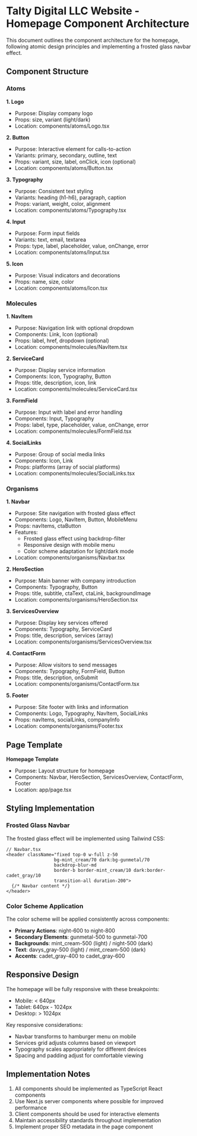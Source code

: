 # Talty Digital LLC Website - Homepage Component Architecture

This document outlines the component architecture for the homepage, following atomic design principles and implementing a frosted glass navbar effect.

## Component Structure

### Atoms

**1. Logo**
- Purpose: Display company logo
- Props: size, variant (light/dark)
- Location: components/atoms/Logo.tsx

**2. Button**
- Purpose: Interactive element for calls-to-action
- Variants: primary, secondary, outline, text
- Props: variant, size, label, onClick, icon (optional)
- Location: components/atoms/Button.tsx

**3. Typography**
- Purpose: Consistent text styling
- Variants: heading (h1-h6), paragraph, caption
- Props: variant, weight, color, alignment
- Location: components/atoms/Typography.tsx

**4. Input**
- Purpose: Form input fields
- Variants: text, email, textarea
- Props: type, label, placeholder, value, onChange, error
- Location: components/atoms/Input.tsx

**5. Icon**
- Purpose: Visual indicators and decorations
- Props: name, size, color
- Location: components/atoms/Icon.tsx

### Molecules

**1. NavItem**
- Purpose: Navigation link with optional dropdown
- Components: Link, Icon (optional)
- Props: label, href, dropdown (optional)
- Location: components/molecules/NavItem.tsx

**2. ServiceCard**
- Purpose: Display service information
- Components: Icon, Typography, Button
- Props: title, description, icon, link
- Location: components/molecules/ServiceCard.tsx

**3. FormField**
- Purpose: Input with label and error handling
- Components: Input, Typography
- Props: label, type, placeholder, value, onChange, error
- Location: components/molecules/FormField.tsx

**4. SocialLinks**
- Purpose: Group of social media links
- Components: Icon, Link
- Props: platforms (array of social platforms)
- Location: components/molecules/SocialLinks.tsx

### Organisms

**1. Navbar**
- Purpose: Site navigation with frosted glass effect
- Components: Logo, NavItem, Button, MobileMenu
- Props: navItems, ctaButton
- Features:
  - Frosted glass effect using backdrop-filter
  - Responsive design with mobile menu
  - Color scheme adaptation for light/dark mode
- Location: components/organisms/Navbar.tsx

**2. HeroSection**
- Purpose: Main banner with company introduction
- Components: Typography, Button
- Props: title, subtitle, ctaText, ctaLink, backgroundImage
- Location: components/organisms/HeroSection.tsx

**3. ServicesOverview**
- Purpose: Display key services offered
- Components: Typography, ServiceCard
- Props: title, description, services (array)
- Location: components/organisms/ServicesOverview.tsx

**4. ContactForm**
- Purpose: Allow visitors to send messages
- Components: Typography, FormField, Button
- Props: title, description, onSubmit
- Location: components/organisms/ContactForm.tsx

**5. Footer**
- Purpose: Site footer with links and information
- Components: Logo, Typography, NavItem, SocialLinks
- Props: navItems, socialLinks, companyInfo
- Location: components/organisms/Footer.tsx

## Page Template

**Homepage Template**
- Purpose: Layout structure for homepage
- Components: Navbar, HeroSection, ServicesOverview, ContactForm, Footer
- Location: app/page.tsx

## Styling Implementation

### Frosted Glass Navbar

The frosted glass effect will be implemented using Tailwind CSS:

```tsx
// Navbar.tsx
<header className="fixed top-0 w-full z-50 
                  bg-mint_cream/70 dark:bg-gunmetal/70
                  backdrop-blur-md
                  border-b border-mint_cream/10 dark:border-cadet_gray/10
                  transition-all duration-200">
  {/* Navbar content */}
</header>
```

### Color Scheme Application

The color scheme will be applied consistently across components:

- **Primary Actions**: night-600 to night-800
- **Secondary Elements**: gunmetal-500 to gunmetal-700
- **Backgrounds**: mint_cream-500 (light) / night-500 (dark)
- **Text**: davys_gray-500 (light) / mint_cream-500 (dark)
- **Accents**: cadet_gray-400 to cadet_gray-600

## Responsive Design

The homepage will be fully responsive with these breakpoints:
- Mobile: < 640px
- Tablet: 640px - 1024px
- Desktop: > 1024px

Key responsive considerations:
- Navbar transforms to hamburger menu on mobile
- Services grid adjusts columns based on viewport
- Typography scales appropriately for different devices
- Spacing and padding adjust for comfortable viewing

## Implementation Notes

1. All components should be implemented as TypeScript React components
2. Use Next.js server components where possible for improved performance
3. Client components should be used for interactive elements
4. Maintain accessibility standards throughout implementation
5. Implement proper SEO metadata in the page component